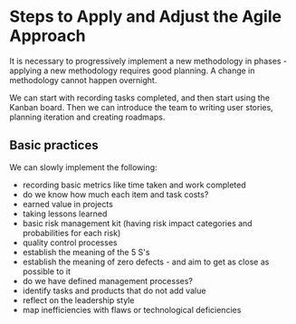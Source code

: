 # Steps to Apply and Adjust the Agile Approach
It is necessary to progressively implement a new methodology in phases - applying a new methodology requires good planning. A change in methodology cannot happen overnight.

We can start with recording tasks completed, and then start using the Kanban board. Then we can introduce the team to writing user stories, planning iteration and creating roadmaps.

## Basic practices
We can slowly implement the following:
- recording basic metrics like time taken and work completed
- do we know how much each item and task costs?
- earned value in projects
- taking lessons learned
- basic risk management kit (having risk impact categories and probabilities for each risk)
- quality control processes
- establish the meaning of the 5 S's
- establish the meaning of zero defects - and aim to get as close as possible to it
- do we have defined management processes?
- identify tasks and products that do not add value
- reflect on the leadership style
- map inefficiencies with flaws or technological deficiencies
